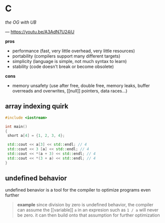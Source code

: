 # C

_the OG with UB_

&mdash; <https://youtu.be/A3AdN7U24iU>

**pros**

- performance (fast, very little overhead, very little resources)
- portability (compilers support many different targets)
- simplicity (language is simple, not much syntax to learn)
- stability (code doesn't break or become obsolete)

**cons**

- memory unsafety (use after free, double free, memory leaks, buffer overreads and overwrites, [[null]] pointers, data races...)

## array indexing quirk

```Cpp
#include <iostream>

int main()
{
 short a[4] = {1, 2, 3, 4};

 std::cout << a[3] << std::endl; // 4
 std::cout << 3 [a] << std::endl; // 4
 std::cout << *(a + 3) << std::endl; // 4
 std::cout << *(3 + a) << std::endl; // 4
}
```

## undefined behavior

undefined benavior is a tool for the compiler to optimize programs even further

> **example** since division by zero is undefined behavior, the compiler can assume the [[variable]] `a` in an expresion such as `1 / a` will never be zero. it can then build onto that assumption for further optimization
